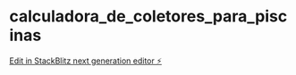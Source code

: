 # calculadora_de_coletores_para_piscinas

[Edit in StackBlitz next generation editor ⚡️](https://stackblitz.com/~/github.com/GAMERD1/calculadora_de_coletores_para_piscinas)